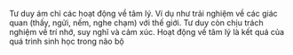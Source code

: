Tư duy ám chỉ các hoạt động về tâm lý. Ví dụ như trải nghiệm về các giác quan (thấy, ngửi, nếm, nghe chạm) với thế giới. Tư duy còn chịu trách nghiệm về trí nhớ, suy nghĩ và cảm xúc. Hoạt động về tâm lý là kết quá của quá trình sinh học trong não bộ